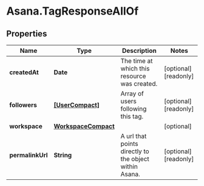 # Asana.TagResponseAllOf

## Properties

Name | Type | Description | Notes
------------ | ------------- | ------------- | -------------
**createdAt** | **Date** | The time at which this resource was created. | [optional] [readonly] 
**followers** | [**[UserCompact]**](UserCompact.md) | Array of users following this tag. | [optional] [readonly] 
**workspace** | [**WorkspaceCompact**](WorkspaceCompact.md) |  | [optional] 
**permalinkUrl** | **String** | A url that points directly to the object within Asana. | [optional] [readonly] 


